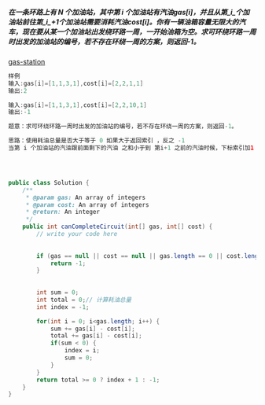 ##### 在一条环路上有 N 个加油站，其中第 i 个加油站有汽油gas[i]，并且从第_i_个加油站前往第_i_+1个加油站需要消耗汽油cost[i]。你有一辆油箱容量无限大的汽车，现在要从某一个加油站出发绕环路一周，一开始油箱为空。求可环绕环路一周时出发的加油站的编号，若不存在环绕一周的方案，则返回-1。



[gas-station](https://www.lintcode.com/problem/gas-station/note/154122)




```java
样例
输入:gas[i]=[1,1,3,1],cost[i]=[2,2,1,1]
输出:2

输入:gas[i]=[1,1,3,1],cost[i]=[2,2,10,1]
输出:-1

题意：求可环绕环路一周时出发的加油站的编号，若不存在环绕一周的方案，则返回-1。

思路：使用耗油总量是否大于等于 0 如果大于返回索引 ，反之 -1
当第 i 个加油站的汽油跟前面剩下的汽油 之和小于到 第i+1 之前的汽油时候，下标索引加1





```

```java
public class Solution {
    /**
     * @param gas: An array of integers
     * @param cost: An array of integers
     * @return: An integer
     */
    public int canCompleteCircuit(int[] gas, int[] cost) {
        // write your code here
       
        
        if (gas == null || cost == null || gas.length == 0 || cost.length == 0) {
            return -1;
        }
       
       
        int sum = 0;
        int total = 0;// 计算耗油总量
        int index = -1;

        for(int i = 0; i<gas.length; i++) {
            sum += gas[i] - cost[i];
            total += gas[i] - cost[i];
            if(sum < 0) {
                index = i;
                sum = 0;
            }
        }
        return total >= 0 ? index + 1 : -1;
    }
}
```


